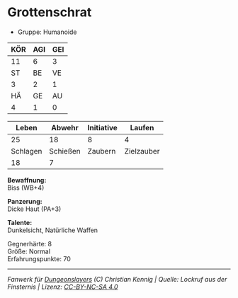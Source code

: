 # Grottenschrat  
- Gruppe: Humanoide  

| KÖR | AGI | GEI |  
| --- | --- | --- |  
| 11  | 6   | 3   |
| ST  | BE  | VE  |  
| 3   | 2   | 1   |
| HÄ  | GE  | AU  |  
| 4   | 1   | 0   |


| Leben    | Abwehr   | Initiative | Laufen     |
| -------- | -------- | ---------- | ---------- |
| 25       | 18       | 8          | 4          |
| Schlagen | Schießen | Zaubern    | Zielzauber |
| 18       | 7        |            |            |

**Bewaffnung:**  
Biss (WB+4)

**Panzerung:**  
Dicke Haut (PA+3)

**Talente:**  
Dunkelsicht, Natürliche Waffen

Gegnerhärte: 8  
Größe: Normal  
Erfahrungspunkte: 70  



___
*Fanwerk für [Dungeonslayers](https://www.dungeonslayers.net/) (C) Christian Kennig | Quelle: Lockruf aus der Finsternis | Lizenz: [CC-BY-NC-SA 4.0](https://creativecommons.org/licenses/by-nc-sa/4.0/deed.de)*